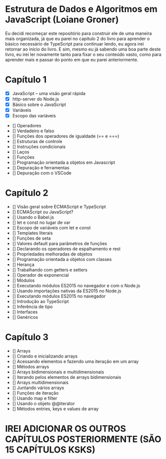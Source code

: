 # Estrutura de Dados e Algoritmos em JavaScript (Loiane Groner)
Eu decidi recomeçar este repositório para construir ele de uma maneira mais organizada, já que eu parei no capitulo 2 do livro para aprender o básico necessário de TypeScript para continuar lendo, eu agora irei retornar ao início do livro. E sim, mesmo eu já sabendo uma boa parte deste livro, eu irei ler novamente tanto para fixar o seu conteúdo vasto, como para aprender mais e passar do ponto em que eu parei anteriormente.

# Capítulo 1
- [x] JavaScript – uma visão geral rápida
- [x] http-server do Node.js
- [x] Básico sobre o JavaScript
- [x] Variáveis
- [x] Escopo das variáveis
- [] Operadores
- [] Verdadeiro e falso
- [] Funções dos operadores de igualdade (== e ===)
- [] Estruturas de controle
- [] Instruções condicionais
- [] Laços
- [] Funções
- [] Programação orientada a objetos em Javascript
- [] Depuração e ferramentas
- [] Depuração com o VSCode

# Capítulo 2
- [] Visão geral sobre ECMAScript e TypeScript
- [] ECMAScript ou JavaScript?
- [] Usando o Babel.js
- [] let e const no lugar de var
- [] Escopo de variáveis com let e const
- [] Templates literais
- [] Funções de seta
- [] Valores default para parâmetros de funções
- [] Declarando os operadores de espalhamento e rest
- [] Propriedades melhoradas de objetos
- [] Programação orientada a objetos com classes
- [] Herança
- [] Trabalhando com getters e setters
- [] Operador de exponencial
- [] Módulos
- [] Executando módulos ES2015 no navegador e com o Node.js
- [] Usando importações nativas da ES2015 no Node.js
- [] Executando módulos ES2015 no navegador
- [] Introdução ao TypeScript
- [] Inferência de tipo
- [] Interfaces
- [] Genéricos

# Capítulo 3
- [] Arrays
- [] Criando e inicializando arrays
- [] Acessando elementos e fazendo uma iteração em um array
- [] Métodos arrays
- [] Arrays bidimensionais e multidimensionais
- [] Iterando pelos elementos de arrays bidimensionais
- [] Arrays multidimensionais
- [] Juntando vários arrays
- [] Funções de iteração
- [] Usando map e filter
- [] Usando o objeto @@iterator
- [] Métodos entries, keys e values de array

# IREI ADICIONAR OS OUTROS CAPÍTULOS POSTERIORMENTE (SÃO 15 CAPÍTULOS KSKS)